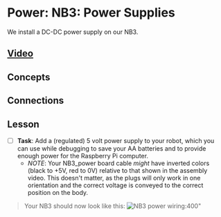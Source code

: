 # Power: NB3: Power Supplies
We install a DC-DC power supply on our NB3.

## [Video]()

## Concepts

## Connections

## Lesson

- [ ] **Task**: Add a (regulated) 5 volt power supply to your robot, which you can use while debugging to save your AA batteries and to provide enough power for the Raspberry Pi computer.
    - *NOTE*: Your NB3_power board cable *might* have inverted colors (black to +5V, red to 0V) relative to that shown in the assembly video. This doesn't matter, as the plugs will only work in one orientation and the correct voltage is conveyed to the correct position on the body.
> Your NB3 should now look like this: ![NB3 power wiring:400](../../../boxes/power/_data/images/NB3_power_wiring.png)"
